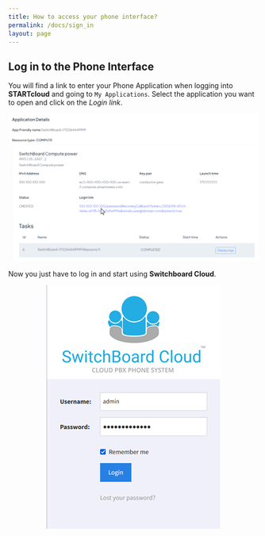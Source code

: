 ```yaml
---
title: How to access your phone interface?
permalink: /docs/sign_in
layout: page
---
```


## Log in to the Phone Interface


You will find a link to enter your Phone Application when logging into **STARTcloud** and going to `My Applications`. Select the application you want to open and click on the _Login link_.


![Screenshot: Enter Switchboard Cloud Application](./../images/launch_completed.png)


Now you just have to log in and start using **Switchboard Cloud**.


<p align="center">
  <img src="./../images/sign_in.png" />
</p>
